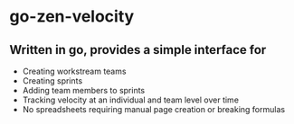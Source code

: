 # go-zen-velocity
## Written in go, provides a simple interface for
- Creating workstream teams
- Creating sprints
- Adding team members to sprints
- Tracking velocity at an individual and team level over time
- No spreadsheets requiring manual page creation or breaking formulas